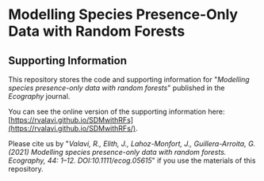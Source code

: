 # Modelling Species Presence-Only Data with Random Forests
## Supporting Information

This repository stores the code and supporting information for "*Modelling species presence-only data with random forests*" published in the *Ecography* journal.

You can see the online version of the supporting information here: [https://rvalavi.github.io/SDMwithRFs](https://rvalavi.github.io/SDMwithRFs/).


Please cite us by "*Valavi, R., Elith, J., Lahoz-Monfort, J., Guillera-Arroita, G. (2021) Modelling species presence-only data with random forests. Ecography, 44: 1–12. DOI:10.1111/ecog.05615*" if you use the materials of this repository.

